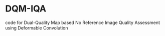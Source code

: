 # DQM-IQA
code for Dual-Quality Map based No Reference Image Quality Assessment using Deformable Convolution
